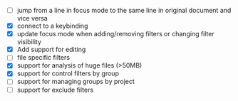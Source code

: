 - [ ] jump from a line in focus mode to the same line in original document and vice versa
- [X] connect to a keybinding
- [X] update focus mode when adding/removing filters or changing filter visibility
- [X] Add support for editing
- [ ] file specific filters
- [X] support for analysis of huge files (>50MB)
- [X] support for control filters by group
- [ ] support for managing groups by project
- [ ] support for exclude filters
